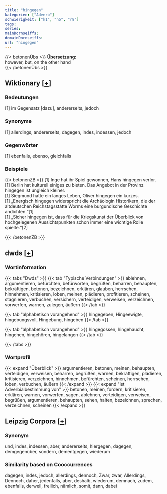 ```yaml
---
title: "hingegen"
kategorien: ["Adverb"]
schwierigkeit: ["k1", "h5", "r8"]
tags:
series:
mainDornseiffs:
domainDornseiffs:
url: "hingegen"
---
```


{{< betonenÜbs >}}
**Übersetzung:**  
however, but, on the other hand  
{{< /betonenÜbs >}}

## Wiktionary [[+](https://de.wiktionary.org/wiki/hingegen)]

### Bedeutungen
[1] im Gegensatz [dazu], andererseits, jedoch  

### Synonyme
[1] allerdings, andererseits, dagegen, indes, indessen, jedoch  

### Gegenwörter
[1] ebenfalls, ebenso, gleichfalls  

### Beispiele
{{< betonenZB >}}
[1] Inge hat ihr Spiel gewonnen, Hans hingegen verlor.  
[1] Berlin hat kulturell einiges zu bieten. Das Angebot in der Provinz hingegen ist ungleich kleiner.  
[1] Siegmund hatte ein langes Leben, Oliver hingegen ein kurzes.  
[1] „Energisch hingegen widerspricht die Archäologin Historikern, die der altdeutschen Reichstagsstätte Worms eine burgundische Geschichte andichten.“[1]  
[1] „Sicher hingegen ist, dass für die Kriegskunst der Überblick von hochgelegenen Aussichtspunkten schon immer eine wichtige Rolle spielte.“[2]  

{{< /betonenZB >}}


## dwds [[+](https://www.dwds.de/wb/hingegen)]

### Wortinformation
{{< tabs "Dwds" >}}
{{< tab "Typische Verbindungen" >}}
ablehnen, argumentieren, befürchten, befürworten, begrüßen, beharren, behaupten, bekräftigen, betonen, bezeichnen, erklären, glauben, herrschen, hinnehmen, kritisieren, loben, meinen, plädieren, profitieren, scheinen, stagnieren, verbuchen, versichern, verteidigen, verweisen, verzeichnen, vorwerfen, warnen, zulegen, äußern
{{< /tab >}}

{{< tab "alphabetisch vorangehend" >}}
hingegeben, Hingeewigte, hingebungsvoll, Hingebung, hingeben
{{< /tab >}}

{{< tab "alphabetisch vorangehend" >}}
hingegossen, hingehaucht, hingehen, hingehören, hingelangen
{{< /tab >}}

{{< /tabs >}}

### Wortprofil
{{< expand "Überblick" >}} argumentieren, betonen, meinen, behaupten, verteidigen, verweisen, beharren, begrüßen, warnen, bekräftigen, plädieren, kritisieren, verzeichnen, hinnehmen, befürchten, scheinen, herrschen, loben, verbuchen, äußern {{< /expand >}}
{{< expand "ist Adverbialbestimmung von" >}} betonen, meinen, fordern, kritisieren, erklären, warnen, vorwerfen, sagen, ablehnen, verteidigen, verweisen, begrüßen, argumentieren, behaupten, sehen, halten, bezeichnen, sprechen, verzeichnen, scheinen {{< /expand >}}

## Leipzig Corpora [[+](https://corpora.uni-leipzig.de/en/res?word=hingegen&corpusId=deu_newscrawl-public_2018)]


### Synonym
und, indes, indessen, aber, andererseits, hiergegen, dagegen, demgegenüber, sondern, dementgegen, wiederum


### Similarity based on Cooccurrences
dagegen, indes, jedoch, allerdings, dennoch, Zwar, zwar, Allerdings, Dennoch, daher, jedenfalls, aber, deshalb, wiederum, demnach, zudem, ebenfalls, derweil, freilich, nämlich, somit, dann, dabei

